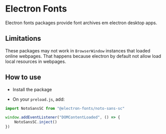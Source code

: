 # Electron Fonts

Electron fonts packages provide font archives em electron desktop apps.

## Limitations

These packages may not work in `BrowserWindow` instances that loaded online webpages. That happens because electron by default not allow load local resources in webpages.

## How to use

* Install the package

* On your `preload.js`, add:

```ts
import NotoSansSC from "@electron-fonts/noto-sans-sc"

window.addEventListener("DOMContentLoaded", () => {
    NotoSansSC.inject()
})
```